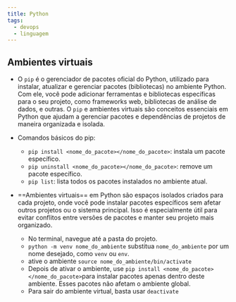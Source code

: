 ```yaml
---
title: Python
tags:
  - devops
  - linguagem
---
```

## Ambientes virtuais

* O `pip`​ é o gerenciador de pacotes oficial do Python, utilizado para instalar, atualizar e gerenciar pacotes (bibliotecas) no ambiente Python. Com ele, você pode adicionar ferramentas e bibliotecas específicas para o seu projeto, como frameworks web, bibliotecas de análise de dados, e outras. O `pip`​ e ambientes virtuais são conceitos essenciais em Python que ajudam a gerenciar pacotes e dependências de projetos de maneira organizada e isolada.
* Comandos básicos do pip:
	* ​`pip install <nome_do_pacote></nome_do_pacote>`​: instala um pacote específico.
	* ​`pip uninstall <nome_do_pacote></nome_do_pacote>`​: remove um pacote específico.
	* ​`pip list`​: lista todos os pacotes instalados no ambiente atual.

* ==Ambientes virtuais== em Python são espaços isolados criados para cada projeto, onde você pode instalar pacotes específicos sem afetar outros projetos ou o sistema principal. Isso é especialmente útil para evitar conflitos entre versões de pacotes e manter seu projeto mais organizado.
	* No terminal, navegue até a pasta do projeto.
	* ​`python -m venv nome_do_ambiente`​ substitua `nome_do_ambiente`​ por um nome desejado, como `venv`​ ou `env`​.
	* ative o ambiente `source nome_do_ambiente/bin/activate`​
	* Depois de ativar o ambiente, use `pip install <nome_do_pacote></nome_do_pacote>`​ para instalar pacotes apenas dentro deste ambiente. Esses pacotes não afetam o ambiente global.
	* Para sair do ambiente virtual, basta usar `deactivate`​
